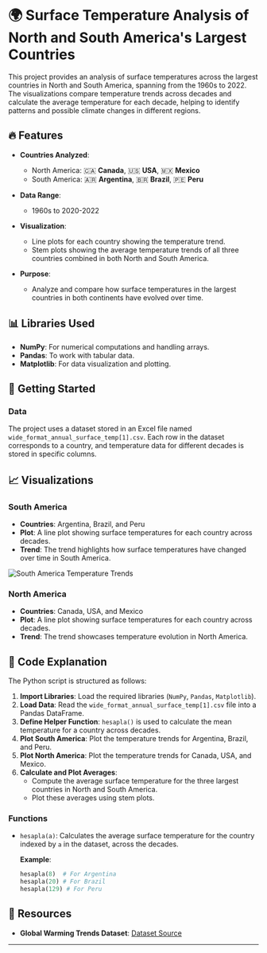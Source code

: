 # 🌍 Surface Temperature Analysis of North and South America's Largest Countries

This project provides an analysis of surface temperatures across the largest countries in North and South America, spanning from the 1960s to 2022. The visualizations compare temperature trends across decades and calculate the average temperature for each decade, helping to identify patterns and possible climate changes in different regions.

## 🔥 Features

- **Countries Analyzed**:
  - North America: 🇨🇦 **Canada**, 🇺🇸 **USA**, 🇲🇽 **Mexico**
  - South America: 🇦🇷 **Argentina**, 🇧🇷 **Brazil**, 🇵🇪 **Peru**

- **Data Range**: 
  - 1960s to 2020-2022
  
- **Visualization**: 
  - Line plots for each country showing the temperature trend.
  - Stem plots showing the average temperature trends of all three countries combined in both North and South America.

- **Purpose**: 
  - Analyze and compare how surface temperatures in the largest countries in both continents have evolved over time.

## 📊 Libraries Used

- **NumPy**: For numerical computations and handling arrays.
- **Pandas**: To work with tabular data.
- **Matplotlib**: For data visualization and plotting.

## 🚀 Getting Started

### Data

The project uses a dataset stored in an Excel file named `wide_format_annual_surface_temp[1].csv`. Each row in the dataset corresponds to a country, and temperature data for different decades is stored in specific columns.

## 📈 Visualizations

### South America

- **Countries**: Argentina, Brazil, and Peru
- **Plot**: A line plot showing surface temperatures for each country across decades.
- **Trend**: The trend highlights how surface temperatures have changed over time in South America.

![South America Temperature Trends](path-to-south-america-plot.png)

### North America

- **Countries**: Canada, USA, and Mexico
- **Plot**: A line plot showing surface temperatures for each country across decades.
- **Trend**: The trend showcases temperature evolution in North America.

## 🔧 Code Explanation

The Python script is structured as follows:

1. **Import Libraries**: Load the required libraries (`NumPy`, `Pandas`, `Matplotlib`).
2. **Load Data**: Read the `wide_format_annual_surface_temp[1].csv` file into a Pandas DataFrame.
3. **Define Helper Function**: `hesapla()` is used to calculate the mean temperature for a country across decades.
4. **Plot South America**: Plot the temperature trends for Argentina, Brazil, and Peru.
5. **Plot North America**: Plot the temperature trends for Canada, USA, and Mexico.
6. **Calculate and Plot Averages**:
   - Compute the average surface temperature for the three largest countries in North and South America.
   - Plot these averages using stem plots.

### Functions

- `hesapla(a)`: Calculates the average surface temperature for the country indexed by `a` in the dataset, across the decades.
  
  **Example**:
  ```python
  hesapla(8)  # For Argentina
  hesapla(20) # For Brazil
  hesapla(129) # For Peru
  ```

## 🔗 Resources

- **Global Warming Trends Dataset**: [Dataset Source](https://www.kaggle.com/datasets/jawadawan/global-warming-trends-1961-2022?resource=download&select=wide_format_annual_surface_temp.csv)

---
